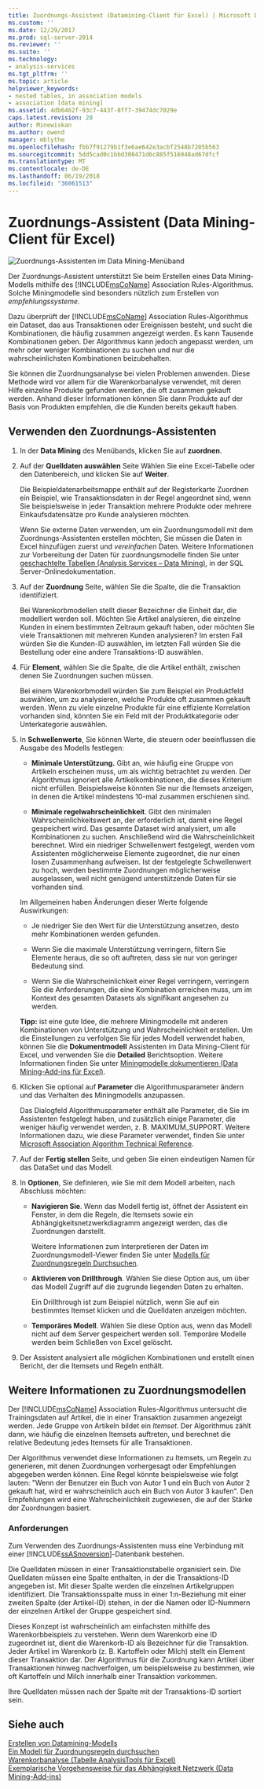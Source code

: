 ```yaml
---
title: Zuordnungs-Assistent (Datamining-Client für Excel) | Microsoft Docs
ms.custom: ''
ms.date: 12/29/2017
ms.prod: sql-server-2014
ms.reviewer: ''
ms.suite: ''
ms.technology:
- analysis-services
ms.tgt_pltfrm: ''
ms.topic: article
helpviewer_keywords:
- nested tables, in association models
- association [data mining]
ms.assetid: 4db6462f-93c7-443f-8ff7-39474dc7029e
caps.latest.revision: 20
author: Minewiskan
ms.author: owend
manager: mblythe
ms.openlocfilehash: fbb7f91279b1f3e6ae642e3acbf2548b7205b563
ms.sourcegitcommit: 5dd5cad0c1bbd308471d6c885f516948ad67dfcf
ms.translationtype: MT
ms.contentlocale: de-DE
ms.lasthandoff: 06/19/2018
ms.locfileid: "36061513"
---
```

# <a name="associate-wizard-data-mining-client-for-excel"></a>Zuordnungs-Assistent (Data Mining-Client für Excel)
  ![Zuordnungs-Assistenten im Data Mining-Menüband](media/dmc-associate.gif "Zuordnungs-Assistent in Data Mining-Menüband")  
  
 Der Zuordnungs-Assistent unterstützt Sie beim Erstellen eines Data Mining-Modells mithilfe des [!INCLUDE[msCoName](../includes/msconame-md.md)] Association Rules-Algorithmus. Solche Miningmodelle sind besonders nützlich zum Erstellen von *empfehlungssysteme*.  
  
 Dazu überprüft der [!INCLUDE[msCoName](../includes/msconame-md.md)] Association Rules-Algorithmus ein Dataset, das aus Transaktionen oder Ereignissen besteht, und sucht die Kombinationen, die häufig zusammen angezeigt werden. Es kann Tausende Kombinationen geben. Der Algorithmus kann jedoch angepasst werden, um mehr oder weniger Kombinationen zu suchen und nur die wahrscheinlichsten Kombinationen beizubehalten.  
  
 Sie können die Zuordnungsanalyse bei vielen Problemen anwenden. Diese Methode wird vor allem für die Warenkorbanalyse verwendet, mit deren Hilfe einzelne Produkte gefunden werden, die oft zusammen gekauft werden. Anhand dieser Informationen können Sie dann Produkte auf der Basis von Produkten empfehlen, die die Kunden bereits gekauft haben.  
  
## <a name="using-the-associate-wizard"></a>Verwenden den Zuordnungs-Assistenten  
  
1.  In der **Data Mining** des Menübands, klicken Sie auf **zuordnen**.  
  
2.  Auf der **Quelldaten auswählen** Seite Wählen Sie eine Excel-Tabelle oder den Datenbereich, und klicken Sie auf **Weiter**.  
  
     Die Beispieldatenarbeitsmappe enthält auf der Registerkarte Zuordnen ein Beispiel, wie Transaktionsdaten in der Regel angeordnet sind, wenn Sie beispielsweise in jeder Transaktion mehrere Produkte oder mehrere Einkaufsdatensätze pro Kunde analysieren möchten.  
  
     Wenn Sie externe Daten verwenden, um ein Zuordnungsmodell mit dem Zuordnungs-Assistenten erstellen möchten, Sie müssen die Daten in Excel hinzufügen zuerst und *vereinfachen* Daten. Weitere Informationen zur Vorbereitung der Daten für zuordnungsmodelle finden Sie unter [geschachtelte Tabellen &#40;Analysis Services – Data Mining&#41;](data-mining/nested-tables-analysis-services-data-mining.md), in der SQL Server-Onlinedokumentation.  
  
3.  Auf der **Zuordnung** Seite, wählen Sie die Spalte, die die Transaktion identifiziert.  
  
     Bei Warenkorbmodellen stellt dieser Bezeichner die Einheit dar, die modelliert werden soll. Möchten Sie Artikel analysieren, die einzelne Kunden in einem bestimmten Zeitraum gekauft haben, oder möchten Sie viele Transaktionen mit mehreren Kunden analysieren? Im ersten Fall würden Sie die Kunden-ID auswählen, im letzten Fall würden Sie die Bestellung oder eine andere Transaktions-ID auswählen.  
  
4.  Für **Element**, wählen Sie die Spalte, die die Artikel enthält, zwischen denen Sie Zuordnungen suchen müssen.  
  
     Bei einem Warenkorbmodell würden Sie zum Beispiel ein Produktfeld auswählen, um zu analysieren, welche Produkte oft zusammen gekauft werden. Wenn zu viele einzelne Produkte für eine effiziente Korrelation vorhanden sind, könnten Sie ein Feld mit der Produktkategorie oder Unterkategorie auswählen.  
  
5.  In **Schwellenwerte**, Sie können Werte, die steuern oder beeinflussen die Ausgabe des Modells festlegen:  
  
    -   **Minimale Unterstützung.** Gibt an, wie häufig eine Gruppe von Artikeln erscheinen muss, um als wichtig betrachtet zu werden. Der Algorithmus ignoriert alle Artikelkombinationen, die dieses Kriterium nicht erfüllen. Beispielsweise könnten Sie nur die Itemsets anzeigen, in denen die Artikel mindestens 10-mal zusammen erschienen sind.  
  
    -   **Minimale regelwahrscheinlichkeit**. Gibt den minimalen Wahrscheinlichkeitswert an, der erforderlich ist, damit eine Regel gespeichert wird. Das gesamte Dataset wird analysiert, um alle Kombinationen zu suchen. Anschließend wird die Wahrscheinlichkeit berechnet. Wird ein niedriger Schwellenwert festgelegt, werden vom Assistenten möglicherweise Elemente zugeordnet, die nur einen losen Zusammenhang aufweisen. Ist der festgelegte Schwellenwert zu hoch, werden bestimmte Zuordnungen möglicherweise ausgelassen, weil nicht genügend unterstützende Daten für sie vorhanden sind.  
  
     Im Allgemeinen haben Änderungen dieser Werte folgende Auswirkungen:  
  
    -   Je niedriger Sie den Wert für die Unterstützung ansetzen, desto mehr Kombinationen werden gefunden.  
  
    -   Wenn Sie die maximale Unterstützung verringern, filtern Sie Elemente heraus, die so oft auftreten, dass sie nur von geringer Bedeutung sind.  
  
    -   Wenn Sie die Wahrscheinlichkeit einer Regel verringern, verringern Sie die Anforderungen, die eine Kombination erreichen muss, um im Kontext des gesamten Datasets als signifikant angesehen zu werden.  
  
     **Tipp:** ist eine gute Idee, die mehrere Miningmodelle mit anderen Kombinationen von Unterstützung und Wahrscheinlichkeit erstellen. Um die Einstellungen zu verfolgen Sie für jedes Modell verwendet haben, können Sie die **Dokumentmodell** Assistenten im Data Mining-Client für Excel, und verwenden Sie die **Detailed** Berichtsoption. Weitere Informationen finden Sie unter [Miningmodelle dokumentieren &#40;Data Mining-Add-ins für Excel&#41;](documenting-mining-models-data-mining-add-ins-for-excel.md).  
  
6.  Klicken Sie optional auf **Parameter** die Algorithmusparameter ändern und das Verhalten des Miningmodells anzupassen.  
  
     Das Dialogfeld Algorithmusparameter enthält alle Parameter, die Sie im Assistenten festgelegt haben, und zusätzlich einige Parameter, die weniger häufig verwendet werden, z. B. MAXIMUM_SUPPORT. Weitere Informationen dazu, wie diese Parameter verwendet, finden Sie unter [Microsoft Association Algorithm Technical Reference](data-mining/microsoft-association-algorithm-technical-reference.md).  
  
7.  Auf der **Fertig stellen** Seite, und geben Sie einen eindeutigen Namen für das DataSet und das Modell.  
  
8.  In **Optionen**, Sie definieren, wie Sie mit dem Modell arbeiten, nach Abschluss möchten:  
  
    -   **Navigieren Sie**.  Wenn das Modell fertig ist, öffnet der Assistent ein Fenster, in dem die Regeln, die Itemsets sowie ein Abhängigkeitsnetzwerkdiagramm angezeigt werden, das die Zuordnungen darstellt.  
  
         Weitere Informationen zum Interpretieren der Daten im Zuordnungsmodell-Viewer finden Sie unter [Modells für Zuordnungsregeln Durchsuchen](browsing-an-association-rules-model.md).  
  
    -   **Aktivieren von Drillthrough**. Wählen Sie diese Option aus, um über das Modell Zugriff auf die zugrunde liegenden Daten zu erhalten.  
  
         Ein Drillthrough ist zum Beispiel nützlich, wenn Sie auf ein bestimmtes Itemset klicken und die Quelldaten anzeigen möchten.  
  
    -   **Temporäres Modell**. Wählen Sie diese Option aus, wenn das Modell nicht auf dem Server gespeichert werden soll. Temporäre Modelle werden beim Schließen von Excel gelöscht.  
  
9. Der Assistent analysiert alle möglichen Kombinationen und erstellt einen Bericht, der die Itemsets und Regeln enthält.  
  
## <a name="more-about-association-models"></a>Weitere Informationen zu Zuordnungsmodellen  
 Der [!INCLUDE[msCoName](../includes/msconame-md.md)] Association Rules-Algorithmus untersucht die Trainingsdaten auf Artikel, die in einer Transaktion zusammen angezeigt werden. Jede Gruppe von Artikeln bildet ein *Itemset*. Der Algorithmus zählt dann, wie häufig die einzelnen Itemsets auftreten, und berechnet die relative Bedeutung jedes Itemsets für alle Transaktionen.  
  
 Der Algorithmus verwendet diese Informationen zu Itemsets, um Regeln zu generieren, mit denen Zuordnungen vorhergesagt oder Empfehlungen abgegeben werden können. Eine Regel könnte beispielsweise wie folgt lauten: "Wenn der Benutzer ein Buch von Autor 1 und ein Buch von Autor 2 gekauft hat, wird er wahrscheinlich auch ein Buch von Autor 3 kaufen". Den Empfehlungen wird eine Wahrscheinlichkeit zugewiesen, die auf der Stärke der Zuordnungen basiert.  
  
### <a name="requirements"></a>Anforderungen  
 Zum Verwenden des Zuordnungs-Assistenten muss eine Verbindung mit einer [!INCLUDE[ssASnoversion](../includes/ssasnoversion-md.md)]-Datenbank bestehen.  
  
 Die Quelldaten müssen in einer Transaktionstabelle organisiert sein. Die Quelldaten müssen eine Spalte enthalten, in der die Transaktions-ID angegeben ist. Mit dieser Spalte werden die einzelnen Artikelgruppen identifiziert. Die Transaktionsspalte muss in einer 1:n-Beziehung mit einer zweiten Spalte (der Artikel-ID) stehen, in der die Namen oder ID-Nummern der einzelnen Artikel der Gruppe gespeichert sind.  
  
 Dieses Konzept ist wahrscheinlich am einfachsten mithilfe des Warenkorbbeispiels zu verstehen. Wenn dem Warenkorb eine ID zugeordnet ist, dient die Warenkorb-ID als Bezeichner für die Transaktion. Jeder Artikel im Warenkorb (z. B. Kartoffeln oder Milch) stellt ein Element dieser Transaktion dar. Der Algorithmus für die Zuordnung kann Artikel über Transaktionen hinweg nachverfolgen, um beispielsweise zu bestimmen, wie oft Kartoffeln und Milch innerhalb einer Transaktion vorkommen.  
  
 Ihre Quelldaten müssen nach der Spalte mit der Transaktions-ID sortiert sein.  
  
## <a name="see-also"></a>Siehe auch  
 [Erstellen von Datamining-Modells](creating-a-data-mining-model.md)   
 [Ein Modell für Zuordnungsregeln durchsuchen](browsing-an-association-rules-model.md)   
 [Warenkorbanalyse &#40;Tabelle AnalysisTools für Excel&#41;](shopping-basket-analysis-table-analysistools-for-excel.md)   
 [Exemplarische Vorgehensweise für das Abhängigkeit Netzwerk &#40;Data Mining-Add-ins&#41;](dependency-network-diagram-walkthrough-data-mining-add-ins.md)  
  
  